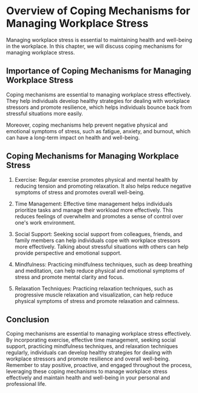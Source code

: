 Overview of Coping Mechanisms for Managing Workplace Stress
=======================================================================================================================

Managing workplace stress is essential to maintaining health and well-being in the workplace. In this chapter, we will discuss coping mechanisms for managing workplace stress.

Importance of Coping Mechanisms for Managing Workplace Stress
-------------------------------------------------------------

Coping mechanisms are essential to managing workplace stress effectively. They help individuals develop healthy strategies for dealing with workplace stressors and promote resilience, which helps individuals bounce back from stressful situations more easily.

Moreover, coping mechanisms help prevent negative physical and emotional symptoms of stress, such as fatigue, anxiety, and burnout, which can have a long-term impact on health and well-being.

Coping Mechanisms for Managing Workplace Stress
-----------------------------------------------

1. Exercise: Regular exercise promotes physical and mental health by reducing tension and promoting relaxation. It also helps reduce negative symptoms of stress and promotes overall well-being.

2. Time Management: Effective time management helps individuals prioritize tasks and manage their workload more effectively. This reduces feelings of overwhelm and promotes a sense of control over one's work environment.

3. Social Support: Seeking social support from colleagues, friends, and family members can help individuals cope with workplace stressors more effectively. Talking about stressful situations with others can help provide perspective and emotional support.

4. Mindfulness: Practicing mindfulness techniques, such as deep breathing and meditation, can help reduce physical and emotional symptoms of stress and promote mental clarity and focus.

5. Relaxation Techniques: Practicing relaxation techniques, such as progressive muscle relaxation and visualization, can help reduce physical symptoms of stress and promote relaxation and calmness.

Conclusion
----------

Coping mechanisms are essential to managing workplace stress effectively. By incorporating exercise, effective time management, seeking social support, practicing mindfulness techniques, and relaxation techniques regularly, individuals can develop healthy strategies for dealing with workplace stressors and promote resilience and overall well-being. Remember to stay positive, proactive, and engaged throughout the process, leveraging these coping mechanisms to manage workplace stress effectively and maintain health and well-being in your personal and professional life.
